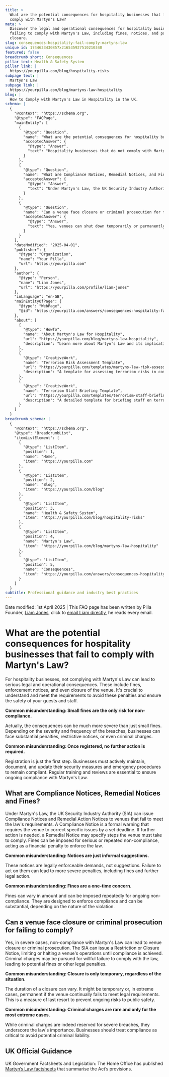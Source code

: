 ```yaml
---
title: >
  What are the potential consequences for hospitality businesses that fail to
  comply with Martyn's Law?
meta: >
  Discover the legal and operational consequences for hospitality businesses
  failing to comply with Martyn's Law, including fines, notices, and potential
  closure.
slug: consequences-hospitality-fail-comply-martyns-law
unique id: 1744633430857x216535927510210340
featured: false
breadcrumb short: Consequences
pillar text: Health & Safety System
pillar link: |
  https://yourpilla.com/blog/hospitality-risks
subpage text: |
  Martyn's Law
subpage link: |
  https://yourpilla.com/blog/martyns-law-hospitality
blog: |
  How to Comply with Martyn's Law in Hospitality in the UK.
schema: |
  {
    "@context": "https://schema.org",
    "@type": "FAQPage",
    "mainEntity": [
      {
        "@type": "Question",
        "name": "What are the potential consequences for hospitality businesses that fail to comply with Martyn's Law?",
        "acceptedAnswer": {
          "@type": "Answer",
          "text": "Hospitality businesses that do not comply with Martyn's Law can face stiff penalties including fines, enforcement notices, and possible closure. Understanding and adhering to the regulations is crucial to avoid these significant legal and operational repercussions, ensuring the safety of both guests and staff. Ignoring these requirements can lead to substantial penalties and criminal charges, underlining the importance of maintaining up-to-date security measures and comprehensive training."
        }
      },
      {
        "@type": "Question",
        "name": "What are Compliance Notices, Remedial Notices, and Fines under Martyn's Law?",
        "acceptedAnswer": {
          "@type": "Answer",
          "text": "Under Martyn's Law, the UK Security Industry Authority (SIA) can issue Compliance Notices as formal warnings to correct specific issues by a deadline. Remedial Action Notices may then impose further steps for compliance if initial notices are not met. Fines serve as financial penalties for serious or repeated non-compliance. These notices and fines are legal tools meant to enforce compliance, and not addressing them can lead to increased penalties."
        }
      },
      {
        "@type": "Question",
        "name": "Can a venue face closure or criminal prosecution for failing to comply with Martyn's Law?",
        "acceptedAnswer": {
          "@type": "Answer",
          "text": "Yes, venues can shut down temporarily or permanently or even face criminal prosecution for severe non-compliance with Martyn's Law. The severity of the legal outcome, like closure or prosecution, underscores the imperative of compliance to curb significant public safety risks."
        }
      }
    ],
    "dateModified": "2025-04-01",
    "publisher": {
      "@type": "Organization",
      "name": "Your Pilla",
      "url": "https://yourpilla.com"
    },
    "author": {
      "@type": "Person",
      "name": "Liam Jones",
      "url": "https://yourpilla.com/profile/liam-jones"
    },
    "inLanguage": "en-GB",
    "mainEntityOfPage": {
      "@type": "WebPage",
      "@id": "https://yourpilla.com/answers/consequences-hospitality-fail-comply-martyns-law"
    },
    "about": [
      {
        "@type": "HowTo",
        "name": "About Martyn's Law for Hospitality",
        "url": "https://yourpilla.com/blog/martyns-law-hospitality",
        "description": "Learn more about Martyn's Law and its implications for hospitality businesses to ensure compliance and security."
      },
      {
        "@type": "CreativeWork",
        "name": "Terrorism Risk Assessment Template",
        "url": "https://yourpilla.com/templates/martyns-law-risk-assessment",
        "description": "A template for assessing terrorism risks in compliance with Martyn’s Law, essential for hospitality venues."
      },
      {
        "@type": "CreativeWork",
        "name": "Terrorism Staff Briefing Template",
        "url": "https://yourpilla.com/templates/terrorism-staff-briefing",
        "description": "A detailed template for briefing staff on terrorism precautions and measures as mandated by Martyn's Law."
      }
    ]
  }
breadcrumb_schema: |
  {
    "@context": "https://schema.org",
    "@type": "BreadcrumbList",
    "itemListElement": [
      {
        "@type": "ListItem",
        "position": 1,
        "name": "Home",
        "item": "https://yourpilla.com"
      },
      {
        "@type": "ListItem",
        "position": 2,
        "name": "Blog",
        "item": "https://yourpilla.com/blog"
      },
      {
        "@type": "ListItem",
        "position": 3,
        "name": "Health & Safety System",
        "item": "https://yourpilla.com/blog/hospitality-risks"
      },
      {
        "@type": "ListItem",
        "position": 4,
        "name": "Martyn's Law",
        "item": "https://yourpilla.com/blog/martyns-law-hospitality"
      },
      {
        "@type": "ListItem",
        "position": 5,
        "name": "Consequences",
        "item": "https://yourpilla.com/answers/consequences-hospitality-fail-comply-martyns-law"
      }
    ]
  }
subtitle: Professional guidance and industry best practices
---
```


Date modified: 1st April 2025 | This FAQ page has been written by Pilla Founder, [Liam Jones](https://yourpilla.com/profile/liam-jones), click to [email Liam directly](https://mailto:liam@yourpilla.com), he reads every email.

# What are the potential consequences for hospitality businesses that fail to comply with Martyn's Law?

For hospitality businesses, not complying with Martyn's Law can lead to serious legal and operational consequences. These include fines, enforcement notices, and even closure of the venue. It's crucial to understand and meet the requirements to avoid these penalties and ensure the safety of your guests and staff.

**Common misunderstanding: Small fines are the only risk for non-compliance.**

Actually, the consequences can be much more severe than just small fines. Depending on the severity and frequency of the breaches, businesses can face substantial penalties, restrictive notices, or even criminal charges.

**Common misunderstanding: Once registered, no further action is required.**

Registration is just the first step. Businesses must actively maintain, document, and update their security measures and emergency procedures to remain compliant. Regular training and reviews are essential to ensure ongoing compliance with Martyn's Law.

## What are Compliance Notices, Remedial Notices and Fines?

Under Martyn's Law, the UK Security Industry Authority (SIA) can issue Compliance Notices and Remedial Action Notices to venues that fail to meet the law's requirements. A Compliance Notice is a formal warning that requires the venue to correct specific issues by a set deadline. If further action is needed, a Remedial Notice may specify steps the venue must take to comply. Fines can be imposed for serious or repeated non-compliance, acting as a financial penalty to enforce the law.

**Common misunderstanding: Notices are just informal suggestions.**

These notices are legally enforceable demands, not suggestions. Failure to act on them can lead to more severe penalties, including fines and further legal action.

**Common misunderstanding: Fines are a one-time concern.**

Fines can vary in amount and can be imposed repeatedly for ongoing non-compliance. They are designed to enforce compliance and can be substantial, depending on the nature of the violation.

## Can a venue face closure or criminal prosecution for failing to comply?

Yes, in severe cases, non-compliance with Martyn's Law can lead to venue closure or criminal prosecution. The SIA can issue a Restriction or Closure Notice, limiting or halting a venue's operations until compliance is achieved. Criminal charges may be pursued for willful failure to comply with the law, leading to potential fines or other legal penalties.

**Common misunderstanding: Closure is only temporary, regardless of the situation.**

The duration of a closure can vary. It might be temporary or, in extreme cases, permanent if the venue continually fails to meet legal requirements. This is a measure of last resort to prevent ongoing risks to public safety.

**Common misunderstanding: Criminal charges are rare and only for the most extreme cases.**

While criminal charges are indeed reserved for severe breaches, they underscore the law's importance. Businesses should treat compliance as critical to avoid potential criminal liability.

## UK Official Guidance

UK Government Factsheets and Legislation: The Home Office has published [Martyn’s Law factsheets](https://homeofficemedia.blog.gov.uk/2023/12/06/martyns-law-factsheets/) that summarise the Act’s provisions.
